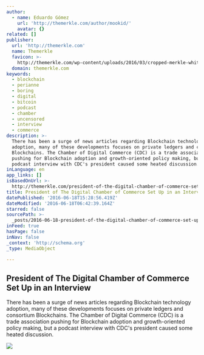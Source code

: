 ```yaml
---
author:
  - name: Eduardo Gómez
    url: 'http://themerkle.com/author/mookid/'
    avatar: {}
related: []
publisher:
  url: 'http://themerkle.com'
  name: Themerkle
  favicon: >-
    http://themerkle.com/wp-content/uploads/2016/03/cropped-merkle-white-1-192x192.png
  domain: themerkle.com
keywords:
  - blockchain
  - perianne
  - boring
  - digital
  - bitcoin
  - podcast
  - chamber
  - uncensored
  - interview
  - commerce
description: >-
  There has been a surge of news articles regarding Blockchain technology
  adoption, many of these developments focuses on private ledgers and consortium
  Blockchains. The Chamber of Digital Commerce (CDC) is a trade association
  pushing for Blockchain adoption and growth-oriented policy making, but a
  podcast interview with CDC's president caused some heated discussion.
inLanguage: en
app_links: []
isBasedOnUrl: >-
  http://themerkle.com/president-of-the-digital-chamber-of-commerce-set-up-in-an-interview/
title: President of The Digital Chamber of Commerce Set Up in an Interview
datePublished: '2016-06-18T15:28:56.419Z'
dateModified: '2016-06-18T06:42:39.164Z'
starred: false
sourcePath: >-
  _posts/2016-06-18-president-of-the-digital-chamber-of-commerce-set-up-in-an-in.md
inFeed: true
hasPage: false
inNav: false
_context: 'http://schema.org'
_type: MediaObject

---
```

<article style=""><h1>President of The Digital Chamber of Commerce Set Up in an Interview</h1><p>There has been a surge of news articles regarding Blockchain technology adoption, many of these developments focuses on private ledgers and consortium Blockchains. The Chamber of Digital Commerce (CDC) is a trade association pushing for Blockchain adoption and growth-oriented policy making, but a podcast interview with CDC's president caused some heated discussion.</p><img src="https://pbs.twimg.com/media/ClL6yeqVEAIbdAR.jpg" /></article>